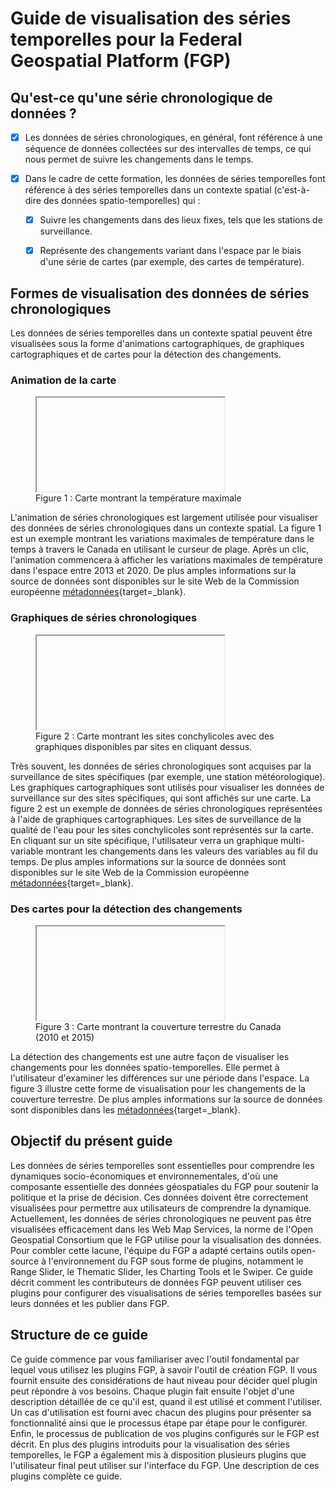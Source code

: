 # Guide de visualisation des séries temporelles pour la Federal Geospatial Platform (FGP)

## Qu'est-ce qu'une série chronologique de données ?

- [x] Les données de séries chronologiques, en général, font référence à une séquence de données collectées sur des intervalles de temps, ce qui nous permet de suivre les changements dans le temps. 

- [x] Dans le cadre de cette formation, les données de séries temporelles font référence à des séries temporelles dans un contexte spatial (c'est-à-dire des données spatio-temporelles) qui :

    * [x] Suivre les changements dans des lieux fixes, tels que les stations de surveillance. 
     
    * [x] Représente des changements variant dans l'espace par le biais d'une série de cartes (par exemple, des cartes de température).
    
## Formes de visualisation des données de séries chronologiques 

Les données de séries temporelles dans un contexte spatial peuvent être visualisées sous la forme d'animations cartographiques, de graphiques cartographiques et de cartes pour la détection des changements.

### Animation de la carte

<figure>
  <iframe id="iframe1" allowfullscreen=true importance = high data-src="https://jolevesq.github.io/contributed-plugins/range-slider/samples/range-slider-index.html?sample=17"></iframe>
  <figcaption>Figure 1 : Carte montrant la température maximale</figcaption>
</figure>

L'animation de séries chronologiques est largement utilisée pour visualiser des données de séries chronologiques dans un contexte spatial. La figure 1 est un exemple montrant les variations maximales de température dans le temps à travers le Canada en utilisant le curseur de plage.  Après un clic, l'animation commencera à afficher les variations maximales de température dans l'espace entre 2013 et 2020. De plus amples informations sur la source de données sont disponibles sur le site Web de la Commission européenne [métadonnées](https://gcgeo.gc.ca/geonetwork/metadata/fre/2cf09706-d645-4f73-ad32-095b5330c356){target=\_blank}.

### Graphiques de séries chronologiques
<figure>
  <iframe id="iframe2" allowfullscreen=true importance = high data-src="https://jolevesq.github.io/contributed-plugins/chart/samples/chart-index.html?sample=7"></iframe>
  <figcaption>Figure 2 : Carte montrant les sites conchylicoles avec des graphiques disponibles par sites en cliquant dessus.</figcaption>
</figure>

Très souvent, les données de séries chronologiques sont acquises par la surveillance de sites spécifiques (par exemple, une station météorologique). Les graphiques cartographiques sont utilisés pour visualiser les données de surveillance sur des sites spécifiques, qui sont affichés sur une carte. La figure 2 est un exemple de données de séries chronologiques représentées à l'aide de graphiques cartographiques. Les sites de surveillance de la qualité de l'eau pour les sites conchylicoles sont représentés sur la carte. En cliquant sur un site spécifique, l'utilisateur verra un graphique multi-variable montrant les changements dans les valeurs des variables au fil du temps. De plus amples informations sur la source de données sont disponibles sur le site Web de la Commission européenne [métadonnées](https://gcgeo.gc.ca/geonetwork/metadata/fre/6417332a-7f37-49bd-8be9-ce0402deed2a){target=\_blank}.

### Des cartes pour la détection des changements

<figure>
  <iframe id="iframe3" allowfullscreen=true importance = high data-src="https://jolevesq.github.io/contributed-plugins/swiper/samples/swiper-index.html?sample=3"></iframe>
  <figcaption>Figure 3 : Carte montrant la couverture terrestre du Canada (2010 et 2015)</figcaption>
</figure>

La détection des changements est une autre façon de visualiser les changements pour les données spatio-temporelles. Elle permet à l'utilisateur d'examiner les différences sur une période dans l'espace. La figure 3 illustre cette forme de visualisation pour les changements de la couverture terrestre.  De plus amples informations sur la source de données sont disponibles dans les [métadonnées](https://gcgeo.gc.ca/geonetwork/metadata/fre/e9dee957-e04d-46fb-b7e4-701739736173){target=\_blank}.

## Objectif du présent guide 

Les données de séries temporelles sont essentielles pour comprendre les dynamiques socio-économiques et environnementales, d'où une composante essentielle des données géospatiales du FGP pour soutenir la politique et la prise de décision. Ces données doivent être correctement visualisées pour permettre aux utilisateurs de comprendre la dynamique. Actuellement, les données de séries chronologiques ne peuvent pas être visualisées efficacement dans les Web Map Services, la norme de l'Open Geospatial Consortium que le FGP utilise pour la visualisation des données. Pour combler cette lacune, l'équipe du FGP a adapté certains outils open-source à l'environnement du FGP sous forme de plugins, notamment le Range Slider, le Thematic Slider, les Charting Tools et le Swiper. Ce guide décrit comment les contributeurs de données FGP peuvent utiliser ces plugins pour configurer des visualisations de séries temporelles basées sur leurs données et les publier dans FGP.


## Structure de ce guide

Ce guide commence par vous familiariser avec l'outil fondamental par lequel vous utilisez les plugins FGP, à savoir l'outil de création FGP. Il vous fournit ensuite des considérations de haut niveau pour décider quel plugin peut répondre à vos besoins. Chaque plugin fait ensuite l'objet d'une description détaillée de ce qu'il est, quand il est utilisé et comment l'utiliser. Un cas d'utilisation est fourni avec chacun des plugins pour présenter sa fonctionnalité ainsi que le processus étape par étape pour le configurer. Enfin, le processus de publication de vos plugins configurés sur le FGP est décrit. En plus des plugins introduits pour la visualisation des séries temporelles, le FGP a également mis à disposition plusieurs plugins que l'utilisateur final peut utiliser sur l'interface du FGP. Une description de ces plugins complète ce guide.

